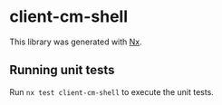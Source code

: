 # client-cm-shell

This library was generated with [Nx](https://nx.dev).

## Running unit tests

Run `nx test client-cm-shell` to execute the unit tests.
